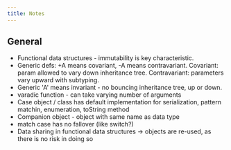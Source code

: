 ```yaml
---
title: Notes
---
```


## General

* Functional data structures - immutability is key characteristic.
* Generic defs: +A means covariant, -A means contravariant. Covariant: param allowed to vary down inheritance tree. Contravariant: parameters vary upward with subtyping. 
* Generic 'A' means invariant - no bouncing inheritance tree, up or down.
* varadic function - can take varying number of arguments
* Case object / class has default implementation for serialization, pattern matchin, enumeration, toString method
* Companion object - object with same name as data type
* match case has no fallover (like switch?)
* Data sharing in functional data structures -> objects are re-used, as there is no risk in doing so